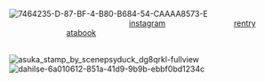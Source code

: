 ![7464235-D-87-BF-4-B80-B684-54-CAAAA8573-E](https://github.com/user-attachments/assets/e7287ea3-3f2f-4e47-8e8f-b115ea9e15c8)
⠀⠀⠀⠀⠀⠀⠀⠀⠀⠀⠀⠀⠀⠀⠀⠀⠀⠀⠀⠀⠀[instagram](https://www.instagram.com/georgiaxc_?igsh=Y3I5aWk3bGp3NHVs)⠀⠀⠀⠀⠀⠀⠀⠀⠀⠀⠀⠀[rentry](https://rentry.co/SEV7NN) ⠀⠀⠀⠀⠀⠀⠀⠀⠀⠀[atabook](https://rrwott3n.atabook.org/)

⠀⠀⠀⠀⠀⠀⠀⠀⠀⠀⠀⠀⠀⠀⠀⠀⠀⠀⠀⠀⠀⠀⠀⠀⠀⠀⠀⠀⠀⠀⠀⠀![asuka_stamp_by_scenepsyduck_dg8qrkl-fullview](https://github.com/user-attachments/assets/569d7016-115b-499c-a096-09c1bfbccc2b) ⠀⠀![dahilse-6a010612-851a-41d9-9b9b-ebbf0bd1234c](https://github.com/user-attachments/assets/af2c67d1-6c63-4e93-a13b-875818b80cb7)
